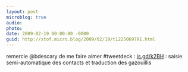 ```yaml
---
layout: post
microblog: true
audio: 
photo: 
date: 2009-02-19 00:00:00 -0000
guid: http://xtof.micro.blog/2009/02/19/t1225069791.html
---
```

remercie @bdescary de me faire aimer #tweetdeck :  [is.gd/k2BH](http://is.gd/k2BH) : saisie semi-automatique des contacts et traduction des gazouillis
